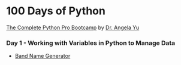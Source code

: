 # 100 Days of Python
[The Complete Python Pro Bootcamp](https://www.udemy.com/course/100-days-of-code/) by [Dr. Angela Yu](https://www.udemy.com/user/4b4368a3-b5c8-4529-aa65-2056ec31f37e/)

### Day 1 - Working with Variables in Python to Manage Data
* [Band Name Generator](day01/.)

